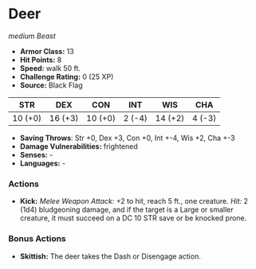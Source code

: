 # Deer

*medium* *Beast*

- **Armor Class:** 13
- **Hit Points:** 8 
- **Speed:** walk 50 ft.
- **Challenge Rating:** 0 (25 XP)
- **Source:** Black Flag

| STR | DEX | CON | INT | WIS | CHA |
| --- | --- | --- | --- | --- | --- |
| 10 (+0) | 16 (+3) | 10 (+0) | 2 (-4) | 14 (+2) | 4 (-3) |

- **Saving Throws**: Str +0, Dex +3, Con +0, Int +-4, Wis +2, Cha +-3
- **Damage Vulnerabilities:** frightened
- **Senses:** -
- **Languages:** -

### Actions

- **Kick:** _Melee Weapon Attack:_ +2 to hit, reach 5 ft., one creature. _Hit:_ 2 (1d4) bludgeoning damage, and if the target is a Large or smaller creature, it must succeed on a DC 10 STR save or be knocked prone.

### Bonus Actions

- **Skittish:** The deer takes the Dash or Disengage action.
